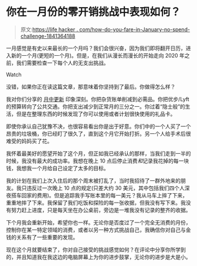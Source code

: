 # 你在一月份的零开销挑战中表现如何？

> 原文:[https://life hacker . com/how-do-you-fare-in-January-no-spend-challenge-1841364188](https://lifehacker.com/how-did-you-fare-in-the-january-no-spend-challenge-1841364188)

一月感觉是有史以来最长的一个月吗？我们会很兴奋，因为我们即将翻开日历，进入新的一个月(更短的一个月)。但是，在我们从漫长而漫长的开始走向 2020 年之前，我们需要检查一下每个人的无支出挑战。

Watch

没错，如果你正在读这篇文章，那意味着你坚持到了最后。你做得怎么样？

我对你们分享的 [月中更新](https://lifehacker.com/hows-your-no-spend-challenge-going-1841002348) 印象深刻。你把杂货账单削减到必需品。你把优步/Lyft 的预算转向了公共交通。你把支出减少到正常月的三分之一。你过着“隐士般”的生活，但是在整理东西的时候发现了你可以使用或者计划很快使用的礼品卡。

即使你承认自己犹豫不决，也很容易看出你是出于好意。你们中的一个人买了一个昂贵的垃圾桶，你已经盯了很久了，直到这个月它开始打折。另一个人给手术后很难受的妈妈买了花。

我怀着最美好的愿望开始了这个月，但正如我已经承认的那样，当我们走到一半的时候，我没有最大的成功率。我想在晚上 10 点后停止消费*和*记录我花掉的每一块钱，我想我一个月给自己设定了太多的目标。

我的计划在我们上次入住后的那个周末被打乱了，当时我招待了一群外地来的朋友。我只违反过一次晚上 10 点的规定(只差大约 30 美元，其中包括我们四个人深夜搭车回家的费用)。但是追踪我手写账本里的每一美元？我从马车上摔了下来，重重地摔了下来。我保留了我们吃饭和探险的每一张收据，但我没有写下来。我没有努力赶上进度，只是每天坐在办公桌前，旁边是一堆我没有记录的整齐的收据。

下个月我会重新开始，希望你也一样。无论你是否度过了一个完全无消费的月份，控制你在某一特定领域的消费，或者以另一种方式挑战自己，我确信你对自己与金钱的关系有了一些重要的发现。

现在这个月就要结束了，你对自己接受的挑战感觉如何？在评论中分享你所学到的，并且知道我在我这边的电脑屏幕上为你的进步鼓掌，无论你的进步是大是小。